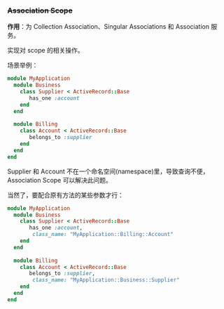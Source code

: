 ### ~~Association Scope~~

**作用**：为 Collection Association、Singular Associations 和 Association 服务。

实现对 scope 的相关操作。

场景举例：

```ruby
module MyApplication
  module Business
    class Supplier < ActiveRecord::Base
       has_one :account
    end
  end
 
  module Billing
    class Account < ActiveRecord::Base
       belongs_to :supplier
    end
  end
end
```

Supplier 和 Account 不在一个命名空间(namespace)里，导致查询不便，Association Scope 可以解决此问题。

当然了，要配合原有方法的某些参数才行：

```ruby
module MyApplication
  module Business
    class Supplier < ActiveRecord::Base
       has_one :account,
        class_name: "MyApplication::Billing::Account"
    end
  end
 
  module Billing
    class Account < ActiveRecord::Base
       belongs_to :supplier,
        class_name: "MyApplication::Business::Supplier"
    end
  end
end
```
